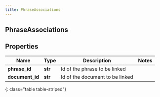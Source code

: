 ```yaml
---
title: PhraseAssociations
---
```

## PhraseAssociations

## Properties

|Name | Type | Description | Notes|
|------------ | ------------- | ------------- | -------------|
| **phrase_id** | **str** | Id of the phrase to be linked | |
| **document_id** | **str** | Id of the document to be linked | |
{: class="table table-striped"}


